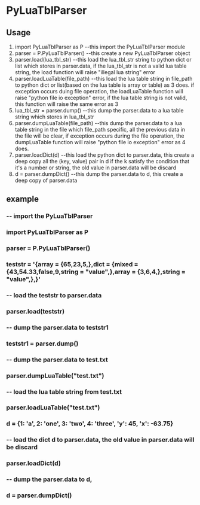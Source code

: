 # PyLuaTblParser

## Usage
1. import PyLuaTblParser as P --this import the PyLuaTblParser module
2. parser = P.PyLuaTblParser() --this create a new PyLuaTblParser object
3. parser.load(lua_tbl_str) --this load the lua_tbl_str string to python
   dict or list which stores in parser.data, if the lua_tbl_str is not a 
   valid lua table string, the load function will raise "illegal lua string" 
   error
4. parser.loadLuaTable(file_path) --this load the lua table string in file_path
   to python dict or list(based on the lua table is array or table) as 3 does. 
   if exception occurs duing file operation, the loadLuaTable function will raise
   "python file io exception" error, if the lua table string is not valid, this 
   function will raise the same error as 3
5. lua_tbl_str = parser.dump() --this dump the parser.data to a lua table string
   which stores in lua_tbl_str
6. parser.dumpLuaTable(file_path) --this dump the parser.data to a lua table string 
   in the file which file_path specific, all the previous data in the file will be 
   clear, if exception occurs during the file operation, the dumpLuaTable function 
   will raise "python file io exception" error as 4 does.
7. parser.loadDict(d) --this load the python dict to parser.data, this create a deep 
   copy all the (key, value) pair in d if the k satisfy the condition that it's a 
   number or string, the old value in parser.data will be discard
8. d = parser.dumpDict() --this dump the parser.data to d, this create a deep copy of
   parser.data

## example
###   -- import the PyLuaTblParser
###   import PyLuaTblParser as P
###   parser = P.PyLuaTblParser()
###   teststr = '{array = {65,23,5,},dict = {mixed = {43,54.33,false,9,string = "value",},array = {3,6,4,},string = "value",},}'
###   -- load the teststr to parser.data
###   parser.load(teststr)
###   -- dump the parser.data to teststr1
###   teststr1 = parser.dump()
###   -- dump the parser.data to test.txt
###   parser.dumpLuaTable("test.txt")
###   -- load the lua table string from test.txt
###   parser.loadLuaTable("test.txt")
###   d = {1: 'a', 2: 'one', 3: 'two', 4: 'three', 'y': 45, 'x': -63.75}
###   -- load the dict d to parser.data, the old value in parser.data will be discard
###   parser.loadDict(d)
###   -- dump the parser.data to d,
###   d = parser.dumpDict()



